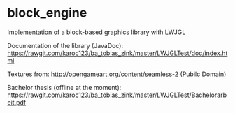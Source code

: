 # block_engine
Implementation of a block-based graphics library with LWJGL

Documentation of the library (JavaDoc): https://rawgit.com/karoc123/ba_tobias_zink/master/LWJGLTest/doc/index.html

Textures from: http://opengameart.org/content/seamless-2 (Pubilc Domain)

Bachelor thesis (offline at the moment): https://rawgit.com/karoc123/ba_tobias_zink/master/LWJGLTest/Bachelorarbeit.pdf